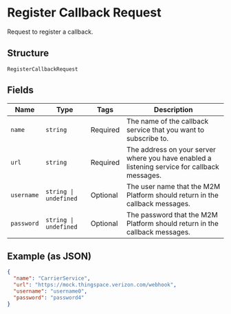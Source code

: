 
# Register Callback Request

Request to register a callback.

## Structure

`RegisterCallbackRequest`

## Fields

| Name | Type | Tags | Description |
|  --- | --- | --- | --- |
| `name` | `string` | Required | The name of the callback service that you want to subscribe to. |
| `url` | `string` | Required | The address on your server where you have enabled a listening service for callback messages. |
| `username` | `string \| undefined` | Optional | The user name that the M2M Platform should return in the callback messages. |
| `password` | `string \| undefined` | Optional | The password that the M2M Platform should return in the callback messages. |

## Example (as JSON)

```json
{
  "name": "CarrierService",
  "url": "https://mock.thingspace.verizon.com/webhook",
  "username": "username0",
  "password": "password4"
}
```

